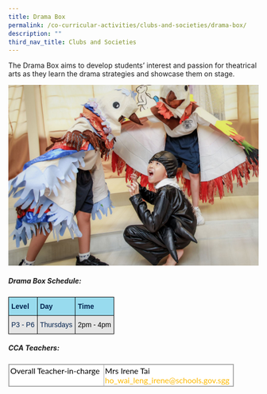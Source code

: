 ```yaml
---
title: Drama Box
permalink: /co-curricular-activities/clubs-and-societies/drama-box/
description: ""
third_nav_title: Clubs and Societies
---
```

The Drama Box aims to develop students’ interest and passion for theatrical arts as they learn the drama strategies and showcase them on stage.

![Drama Club](/images/drama%20club%201.jpg)

##### Drama Box Schedule:


<style type="text/css">
.tg  {border-collapse:collapse;border-spacing:0;}
.tg td{border-color:black;border-style:solid;border-width:1px;font-family:Arial, sans-serif;font-size:14px;
  overflow:hidden;padding:10px 5px;word-break:normal;}
.tg th{border-color:black;border-style:solid;border-width:1px;font-family:Arial, sans-serif;font-size:14px;
  font-weight:normal;overflow:hidden;padding:10px 5px;word-break:normal;}
.tg .tg-68er{background-color:#98DBEE;color:#00214D;font-weight:bold;text-align:left;vertical-align:top}
.tg .tg-qh3l{background-color:#E5E5E5;color:#00214D;text-align:left;vertical-align:top}
</style>
<table class="tg">
<thead>
  <tr>
    <th class="tg-68er"><span style="font-weight:700;color:#00214D">Level</span></th>
    <th class="tg-68er"><span style="font-weight:700;color:#00214D">Day</span></th>
    <th class="tg-68er"><span style="font-weight:700;color:#00214D">Time</span></th>
  </tr>
</thead>
<tbody>
  <tr>
    <td class="tg-qh3l"><span style="font-weight:400">P3 - P6</span></td>
    <td class="tg-qh3l"><span style="font-weight:400">Thursdays</span></td>
    <td class="tg-qh3l"><span style="font-weight:400;color:#000">2pm - 4pm</span></td>
  </tr>
</tbody>
</table>

##### CCA Teachers: 

  
<table class="iveo_table ives_tab_simple3" cellspacing="0" cellpadding="0" border="1" style="margin: 0px; outline: 0px; padding: 0px; border-collapse: collapse; border: 1px solid rgb(170, 170, 170); color: rgb(0, 0, 0); font-family: Lato, sans-serif; font-size: 16px; font-style: normal; font-variant-ligatures: normal; font-variant-caps: normal; font-weight: 400; letter-spacing: normal; orphans: 2; text-align: left; text-transform: none; white-space: normal; widows: 2; word-spacing: 0px; -webkit-text-stroke-width: 0px; background-color: rgb(255, 255, 255); text-decoration-thickness: initial; text-decoration-style: initial; text-decoration-color: initial; width: 454px; height: 46px;"><tbody style="margin: 0px; outline: 0px; padding: 0px;"><tr style="margin: 0px; outline: 0px; padding: 0px;"><td valign="top" style="margin: 0px; outline: 0px; padding: 2px; text-align: left; border: 1px solid rgb(170, 170, 170); width: 207px;">Overall Teacher-in-charge</td><td valign="top" style="margin: 0px; outline: 0px; padding: 2px; text-align: left; border: 1px solid rgb(170, 170, 170); width: 185px;">Mrs Irene Tai<br style="margin: 0px; outline: 0px; padding: 0px; text-align: center;"><a href="mailto:ho_wai_leng_irene@schools.gov.sg" target="" style="margin: 0px; outline: 0px; padding: 0px; color: rgb(253, 185, 0); text-decoration: none; text-align: center;">ho_wai_leng_irene@schools.gov.sg</a><a href="mailto:preethi_valsalan@schools.gov.sg" target="" style="margin: 0px; outline: 0px; padding: 0px; color: rgb(253, 185, 0); text-decoration: none;">g</a><br style="margin: 0px; outline: 0px; padding: 0px;"></td></tr><tr style="margin: 0px; outline: 0px; padding: 0px; height: 22pt;"><td valign="top" style="margin: 0px; outline: 0px; padding: 2px; text-align: left; border: 1px solid rgb(170, 170, 170); width: 257.219px;">Teacher-in-charge</td><td valign="top" style="margin: 0px; outline: 0px; padding: 2px; text-align: left; border: 1px solid rgb(170, 170, 170); width: 258.219px;">Mdm Giny Ng</td></tr></tbody></table>